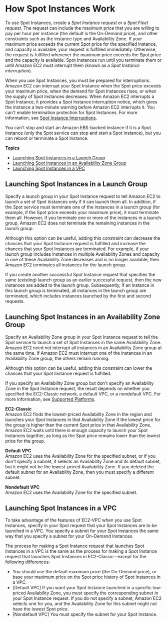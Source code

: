 # How Spot Instances Work<a name="how-spot-instances-work"></a>

To use Spot Instances, create a *Spot Instance request* or a *Spot Fleet request*\. The request can include the maximum price that you are willing to pay per hour per instance \(the default is the On\-Demand price\), and other constraints such as the instance type and Availability Zone\. If your maximum price exceeds the current Spot price for the specified instance, and capacity is available, your request is fulfilled immediately\. Otherwise, the request is fulfilled whenever the maximum price exceeds the Spot price and the capacity is available\. Spot Instances run until you terminate them or until Amazon EC2 must interrupt them \(known as a *Spot Instance interruption*\)\.

When you use Spot Instances, you must be prepared for interruptions\. Amazon EC2 can interrupt your Spot Instance when the Spot price exceeds your maximum price, when the demand for Spot Instances rises, or when the supply of Spot Instances decreases\. When Amazon EC2 interrupts a Spot Instance, it provides a Spot Instance interruption notice, which gives the instance a two\-minute warning before Amazon EC2 interrupts it\. You can't enable termination protection for Spot Instances\. For more information, see [Spot Instance Interruptions](spot-interruptions.md)\.

You can't stop and start an Amazon EBS\-backed instance if it is a Spot Instance \(only the Spot service can stop and start a Spot Instance\), but you can reboot or terminate a Spot Instance\.

**Topics**
+ [Launching Spot Instances in a Launch Group](#spot-launch-group)
+ [Launching Spot Instances in an Availability Zone Group](#spot-az-group)
+ [Launching Spot Instances in a VPC](#concepts-spot-instances-vpcs)

## Launching Spot Instances in a Launch Group<a name="spot-launch-group"></a>

Specify a launch group in your Spot Instance request to tell Amazon EC2 to launch a set of Spot Instances only if it can launch them all\. In addition, if the Spot service must terminate one of the instances in a launch group \(for example, if the Spot price exceeds your maximum price\), it must terminate them all\. However, if you terminate one or more of the instances in a launch group, Amazon EC2 does not terminate the remaining instances in the launch group\.

Although this option can be useful, adding this constraint can decrease the chances that your Spot Instance request is fulfilled and increase the chances that your Spot Instances are terminated\. For example, if your launch group includes instances in multiple Availability Zones and capacity in one of these Availability Zone decreases and is no longer available, then Amazon EC2 terminates all instances for the launch group\.

If you create another successful Spot Instance request that specifies the same \(existing\) launch group as an earlier successful request, then the new instances are added to the launch group\. Subsequently, if an instance in this launch group is terminated, all instances in the launch group are terminated, which includes instances launched by the first and second requests\.

## Launching Spot Instances in an Availability Zone Group<a name="spot-az-group"></a>

Specify an Availability Zone group in your Spot Instance request to tell the Spot service to launch a set of Spot Instances in the same Availability Zone\. Amazon EC2 need not interrupt all instances in an Availability Zone group at the same time\. If Amazon EC2 must interrupt one of the instances in an Availability Zone group, the others remain running\.

Although this option can be useful, adding this constraint can lower the chances that your Spot Instance request is fulfilled\.

If you specify an Availability Zone group but don't specify an Availability Zone in the Spot Instance request, the result depends on whether you specified the EC2\-Classic network, a default VPC, or a nondefault VPC\. For more information, see [Supported Platforms](ec2-supported-platforms.md)\.

**EC2\-Classic**  
Amazon EC2 finds the lowest\-priced Availability Zone in the region and launches your Spot Instances in that Availability Zone if the lowest price for the group is higher than the current Spot price in that Availability Zone\. Amazon EC2 waits until there is enough capacity to launch your Spot Instances together, as long as the Spot price remains lower than the lowest price for the group\.

**Default VPC**  
Amazon EC2 uses the Availability Zone for the specified subnet, or if you don't specify a subnet, it selects an Availability Zone and its default subnet, but it might not be the lowest\-priced Availability Zone\. If you deleted the default subnet for an Availability Zone, then you must specify a different subnet\.

**Nondefault VPC**  
Amazon EC2 uses the Availability Zone for the specified subnet\.

## Launching Spot Instances in a VPC<a name="concepts-spot-instances-vpcs"></a>

To take advantage of the features of EC2\-VPC when you use Spot Instances, specify in your Spot request that your Spot Instances are to be launched in a VPC\. You specify a subnet for your Spot Instances the same way that you specify a subnet for your On\-Demand Instances\.

The process for making a Spot Instance request that launches Spot Instances in a VPC is the same as the process for making a Spot Instance request that launches Spot Instances in EC2\-Classic—except for the following differences: 
+ You should use the default maximum price \(the On\-Demand price\), or base your maximum price on the Spot price history of Spot Instances in a VPC\.
+ \[Default VPC\] If you want your Spot Instance launched in a specific low\-priced Availability Zone, you must specify the corresponding subnet in your Spot Instance request\. If you do not specify a subnet, Amazon EC2 selects one for you, and the Availability Zone for this subnet might not have the lowest Spot price\.
+ \[Nondefault VPC\] You must specify the subnet for your Spot Instance\.